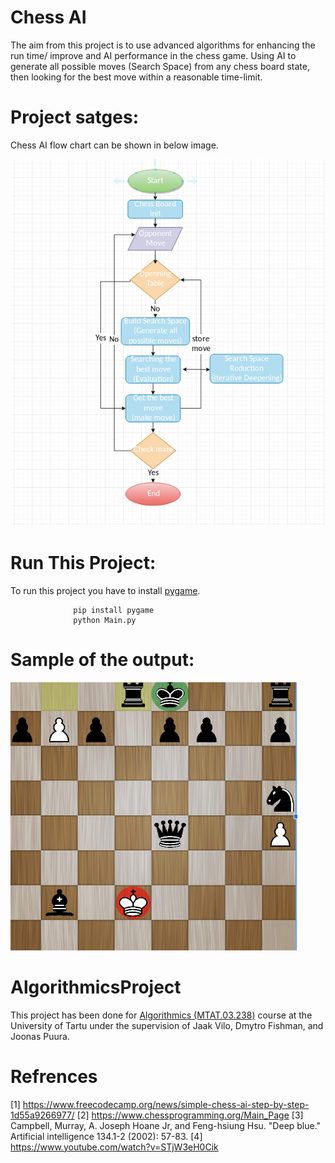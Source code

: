 # Chess AI
The aim from this project is to use advanced algorithms for enhancing the run time/ improve and AI performance in the  chess game. Using AI to generate all possible moves (Search Space) from any chess board state, then looking for the best move within a reasonable time-limit.


# Project satges:
Chess AI flow chart can be shown in below image. 
                                  
![Screenshot](./Images_GUI/img445.png)

# Run This Project:
To run this project you have to install [pygame](https://www.pygame.org/news).
             
                  pip install pygame
                  python Main.py 
              
              
# Sample of the output:
![](./Images_GUI/img222.png)






# AlgorithmicsProject
This project has been done for [Algorithmics (MTAT.03.238)](https://courses.cs.ut.ee/2019/algorithmics/fall) course at the University of Tartu under the supervision of Jaak Vilo, Dmytro Fishman, and Joonas Puura.

# Refrences
[1] https://www.freecodecamp.org/news/simple-chess-ai-step-by-step-1d55a9266977/
[2] https://www.chessprogramming.org/Main_Page
[3] Campbell, Murray, A. Joseph Hoane Jr, and Feng-hsiung Hsu. "Deep blue." Artificial intelligence 134.1-2 (2002): 57-83.
[4] https://www.youtube.com/watch?v=STjW3eH0Cik


